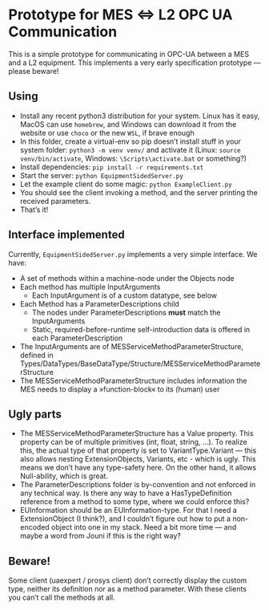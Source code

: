 # Prototype for MES ⇔ L2 OPC UA Communication
This is a simple prototype for communicating in OPC-UA between a MES and a L2 equipment. This implements a very early specification prototype — please beware!

## Using
* Install any recent python3 distribution for your system. Linux has it easy, MacOS can use `homebrew`, and Windows can download it from the website or use `choco` or the new `WSL`, if brave enough
* In this folder, create a virtual-env so pip doesn’t install stuff in your system folder: `python3 -m venv venv/` and activate it (Linux: `source venv/bin/activate`, Windows: `\Scripts\activate.bat` or something?)
* Install dependencies: `pip install -r requirements.txt`
* Start the server: `python EquipmentSidedServer.py`
* Let the example client do some magic: `python ExampleClient.py`
* You should see the client invoking a method, and the server printing the received parameters.
* That’s it!

## Interface implemented
Currently, `EquipmentSidedServer.py` implements a very simple interface. We have:
* A set of methods within a machine-node under the Objects node
* Each method has multiple InputArguments
  * Each InputArgument is of a custom datatype, see below
* Each Method has a ParameterDescriptions child
  * The nodes under ParameterDescriptions **must** match the InputArguments
  * Static, required-before-runtime self-introduction data is offered in each ParameterDescription
* The InputArguments are of MESServiceMethodParameterStructure, defined in Types/DataTypes/BaseDataType/Structure/MESServiceMethodParameterStructure
* The MESServiceMethodParameterStructure includes information the MES needs to display a »function-block« to its (human) user

## Ugly parts
* The MESServiceMethodParameterStructure has a Value property. This property can be of multiple primitives (int, float, string, ...). To realize this, the actual type of that property is set to VariantType.Variant — this also allows nesting ExtensionObjects, Variants, etc - which is ugly. This means we don’t have any type-safety here. On the other hand, it allows Null-ability, which is great.
* The ParameterDescriptions folder is by-convention and not enforced in any technical way. Is there any way to have a HasTypeDefinition reference from a method to some type, where we could enforce this?
* EUInformation should be an EUInformation-type. For that I need a ExtensionObject (I think?), and I couldn’t figure out how to put a non-encoded object into one in my stack. Need a bit more time — and maybe a word from Jouni if this is the right way?

## Beware!
Some client (uaexpert / prosys client) don’t correctly display the custom type, neither its definition nor as a method parameter. With these clients you can’t call the methods at all.
